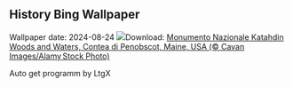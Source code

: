 ## History Bing Wallpaper
Wallpaper date: 2024-08-24
![](https://www.bing.com/th?id=OHR.KatahdinWoods_IT-IT5335389072_UHD.jpg&w=1000)Download: [Monumento Nazionale Katahdin Woods and Waters, Contea di Penobscot, Maine, USA (© Cavan Images/Alamy Stock Photo)](https://www.bing.com/th?id=OHR.KatahdinWoods_IT-IT5335389072_UHD.jpg)

Auto get programm by LtgX
